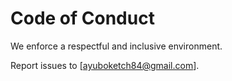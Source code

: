 # Code of Conduct

We enforce a respectful and inclusive environment. 
<!-- Harassment, discrimination, or harmful behavior will not be tolerated.  -->
Report issues to [ayuboketch84@gmail.com].